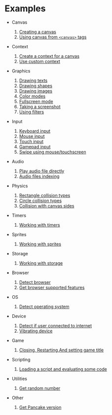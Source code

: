 # Examples
- Canvas
  1. [Creating a canvas](https://rabios.github.io/Pancake/examples/canvas_01.html)
  2. [Using canvas from `<canvas>` tags](https://rabios.github.io/Pancake/examples/canvas_02.html)

- Context
  1. [Create a context for a canvas](https://rabios.github.io/Pancake/examples/context_01.html)
  2. [Use custom context](https://rabios.github.io/Pancake/examples/context_02.html)

- Graphics
  1. [Drawing texts](https://rabios.github.io/Pancake/examples/graphics_01.html)
  2. [Drawing shapes](https://rabios.github.io/Pancake/examples/graphics_02.html)
  3. [Drawing images](https://rabios.github.io/Pancake/examples/graphics_03.html)
  4. [Color modes](https://rabios.github.io/Pancake/examples/graphics_04.html)
  5. [Fullscreen mode](https://rabios.github.io/Pancake/examples/graphics_05.html)
  6. [Taking a screenshot](https://rabios.github.io/Pancake/examples/graphics_06.html)
  7. [Using filters](https://rabios.github.io/Pancake/examples/graphics_07.html)

- Input
  1. [Keyboard input](https://rabios.github.io/Pancake/examples/input_01.html)
  2. [Mouse input](https://rabios.github.io/Pancake/examples/input_02.html)
  3. [Touch input](https://rabios.github.io/Pancake/examples/input_03.html)
  4. [Gamepad input](https://rabios.github.io/Pancake/examples/input_04.html)
  5. [Swipe using mouse/touchscreen](https://rabios.github.io/Pancake/examples/input_05.html)

- Audio
  1. [Play audio file directly](https://rabios.github.io/Pancake/examples/audio_01.html)
  2. [Audio files indexing](https://rabios.github.io/Pancake/examples/audio_02.html)

- Physics
  1. [Rectangle collision types](https://rabios.github.io/Pancake/examples/physics_01.html)
  2. [Circle collision types](https://rabios.github.io/Pancake/examples/physics_02.html)
  3. [Collision with canvas sides](https://rabios.github.io/Pancake/examples/physics_03.html)

- Timers
  1. [Working with timers](https://rabios.github.io/Pancake/examples/timers_01.html)

- Sprites
  1. [Working with sprites](https://rabios.github.io/Pancake/examples/sprite_01.html)

- Storage
  1. [Working with storage](https://rabios.github.io/Pancake/examples/storage_01.html)

- Browser
  1. [Detect browser](https://rabios.github.io/Pancake/examples/browser_01.html)
  2. [Get browser supported features](https://rabios.github.io/Pancake/examples/browser_02.html)


- OS
  1. [Detect operating system](https://rabios.github.io/Pancake/examples/os_01.html)

- Device
  1. [Detect if user connected to internet](https://rabios.github.io/Pancake/examples/device_01.html)
  2. [Vibrating device](https://rabios.github.io/Pancake/examples/device_02.html)

- Game
  1. [Closing, Restarting,And setting game title](https://rabios.github.io/Pancake/examples/game_01.html)

- Scripting
  1. [Loading a script and evaluating some code](https://rabios.github.io/Pancake/examples/script_01.html)

- Utilities
  1. [Get random number](https://rabios.github.io/Pancake/examples/util_01.html)

- Other
  1. [Get Pancake version](https://rabios.github.io/Pancake/examples/pancake_version.html)